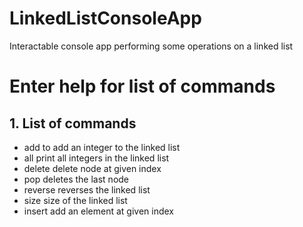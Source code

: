 # LinkedListConsoleApp
Interactable console app performing some operations on a linked list

# Enter help for list of commands

## 1. List of commands
* add  to add an integer to the linked list
* all  print all integers in the linked list
* delete  delete node at given index
* pop  deletes the last node
* reverse  reverses the linked list
* size size of the linked list
* insert  add an element at given index
